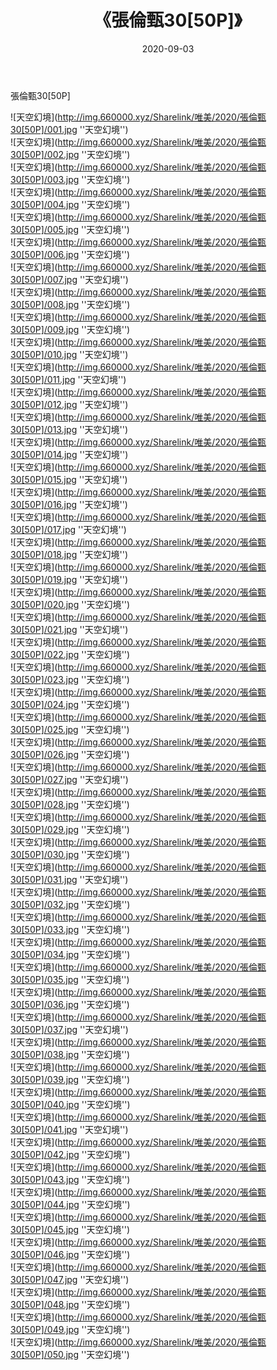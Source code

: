 ﻿---
layout: post
title:  《張倫甄30[50P]》
date:   2020-09-03
img: http://img.660000.xyz/Sharelink/唯美/2020/張倫甄30[50P]/000.jpg
categories: [美女, 清纯, 唯美]
---

張倫甄30[50P]



![天空幻境](http://img.660000.xyz/Sharelink/唯美/2020/張倫甄30[50P]/001.jpg ''天空幻境'') <br>
![天空幻境](http://img.660000.xyz/Sharelink/唯美/2020/張倫甄30[50P]/002.jpg ''天空幻境'') <br>
![天空幻境](http://img.660000.xyz/Sharelink/唯美/2020/張倫甄30[50P]/003.jpg ''天空幻境'') <br>
![天空幻境](http://img.660000.xyz/Sharelink/唯美/2020/張倫甄30[50P]/004.jpg ''天空幻境'') <br>
![天空幻境](http://img.660000.xyz/Sharelink/唯美/2020/張倫甄30[50P]/005.jpg ''天空幻境'') <br>
![天空幻境](http://img.660000.xyz/Sharelink/唯美/2020/張倫甄30[50P]/006.jpg ''天空幻境'') <br>
![天空幻境](http://img.660000.xyz/Sharelink/唯美/2020/張倫甄30[50P]/007.jpg ''天空幻境'') <br>
![天空幻境](http://img.660000.xyz/Sharelink/唯美/2020/張倫甄30[50P]/008.jpg ''天空幻境'') <br>
![天空幻境](http://img.660000.xyz/Sharelink/唯美/2020/張倫甄30[50P]/009.jpg ''天空幻境'') <br>
![天空幻境](http://img.660000.xyz/Sharelink/唯美/2020/張倫甄30[50P]/010.jpg ''天空幻境'') <br>
![天空幻境](http://img.660000.xyz/Sharelink/唯美/2020/張倫甄30[50P]/011.jpg ''天空幻境'') <br>
![天空幻境](http://img.660000.xyz/Sharelink/唯美/2020/張倫甄30[50P]/012.jpg ''天空幻境'') <br>
![天空幻境](http://img.660000.xyz/Sharelink/唯美/2020/張倫甄30[50P]/013.jpg ''天空幻境'') <br>
![天空幻境](http://img.660000.xyz/Sharelink/唯美/2020/張倫甄30[50P]/014.jpg ''天空幻境'') <br>
![天空幻境](http://img.660000.xyz/Sharelink/唯美/2020/張倫甄30[50P]/015.jpg ''天空幻境'') <br>
![天空幻境](http://img.660000.xyz/Sharelink/唯美/2020/張倫甄30[50P]/016.jpg ''天空幻境'') <br>
![天空幻境](http://img.660000.xyz/Sharelink/唯美/2020/張倫甄30[50P]/017.jpg ''天空幻境'') <br>
![天空幻境](http://img.660000.xyz/Sharelink/唯美/2020/張倫甄30[50P]/018.jpg ''天空幻境'') <br>
![天空幻境](http://img.660000.xyz/Sharelink/唯美/2020/張倫甄30[50P]/019.jpg ''天空幻境'') <br>
![天空幻境](http://img.660000.xyz/Sharelink/唯美/2020/張倫甄30[50P]/020.jpg ''天空幻境'') <br>
![天空幻境](http://img.660000.xyz/Sharelink/唯美/2020/張倫甄30[50P]/021.jpg ''天空幻境'') <br>
![天空幻境](http://img.660000.xyz/Sharelink/唯美/2020/張倫甄30[50P]/022.jpg ''天空幻境'') <br>
![天空幻境](http://img.660000.xyz/Sharelink/唯美/2020/張倫甄30[50P]/023.jpg ''天空幻境'') <br>
![天空幻境](http://img.660000.xyz/Sharelink/唯美/2020/張倫甄30[50P]/024.jpg ''天空幻境'') <br>
![天空幻境](http://img.660000.xyz/Sharelink/唯美/2020/張倫甄30[50P]/025.jpg ''天空幻境'') <br>
![天空幻境](http://img.660000.xyz/Sharelink/唯美/2020/張倫甄30[50P]/026.jpg ''天空幻境'') <br>
![天空幻境](http://img.660000.xyz/Sharelink/唯美/2020/張倫甄30[50P]/027.jpg ''天空幻境'') <br>
![天空幻境](http://img.660000.xyz/Sharelink/唯美/2020/張倫甄30[50P]/028.jpg ''天空幻境'') <br>
![天空幻境](http://img.660000.xyz/Sharelink/唯美/2020/張倫甄30[50P]/029.jpg ''天空幻境'') <br>
![天空幻境](http://img.660000.xyz/Sharelink/唯美/2020/張倫甄30[50P]/030.jpg ''天空幻境'') <br>
![天空幻境](http://img.660000.xyz/Sharelink/唯美/2020/張倫甄30[50P]/031.jpg ''天空幻境'') <br>
![天空幻境](http://img.660000.xyz/Sharelink/唯美/2020/張倫甄30[50P]/032.jpg ''天空幻境'') <br>
![天空幻境](http://img.660000.xyz/Sharelink/唯美/2020/張倫甄30[50P]/033.jpg ''天空幻境'') <br>
![天空幻境](http://img.660000.xyz/Sharelink/唯美/2020/張倫甄30[50P]/034.jpg ''天空幻境'') <br>
![天空幻境](http://img.660000.xyz/Sharelink/唯美/2020/張倫甄30[50P]/035.jpg ''天空幻境'') <br>
![天空幻境](http://img.660000.xyz/Sharelink/唯美/2020/張倫甄30[50P]/036.jpg ''天空幻境'') <br>
![天空幻境](http://img.660000.xyz/Sharelink/唯美/2020/張倫甄30[50P]/037.jpg ''天空幻境'') <br>
![天空幻境](http://img.660000.xyz/Sharelink/唯美/2020/張倫甄30[50P]/038.jpg ''天空幻境'') <br>
![天空幻境](http://img.660000.xyz/Sharelink/唯美/2020/張倫甄30[50P]/039.jpg ''天空幻境'') <br>
![天空幻境](http://img.660000.xyz/Sharelink/唯美/2020/張倫甄30[50P]/040.jpg ''天空幻境'') <br>
![天空幻境](http://img.660000.xyz/Sharelink/唯美/2020/張倫甄30[50P]/041.jpg ''天空幻境'') <br>
![天空幻境](http://img.660000.xyz/Sharelink/唯美/2020/張倫甄30[50P]/042.jpg ''天空幻境'') <br>
![天空幻境](http://img.660000.xyz/Sharelink/唯美/2020/張倫甄30[50P]/043.jpg ''天空幻境'') <br>
![天空幻境](http://img.660000.xyz/Sharelink/唯美/2020/張倫甄30[50P]/044.jpg ''天空幻境'') <br>
![天空幻境](http://img.660000.xyz/Sharelink/唯美/2020/張倫甄30[50P]/045.jpg ''天空幻境'') <br>
![天空幻境](http://img.660000.xyz/Sharelink/唯美/2020/張倫甄30[50P]/046.jpg ''天空幻境'') <br>
![天空幻境](http://img.660000.xyz/Sharelink/唯美/2020/張倫甄30[50P]/047.jpg ''天空幻境'') <br>
![天空幻境](http://img.660000.xyz/Sharelink/唯美/2020/張倫甄30[50P]/048.jpg ''天空幻境'') <br>
![天空幻境](http://img.660000.xyz/Sharelink/唯美/2020/張倫甄30[50P]/049.jpg ''天空幻境'') <br>
![天空幻境](http://img.660000.xyz/Sharelink/唯美/2020/張倫甄30[50P]/050.jpg ''天空幻境'') <br>
